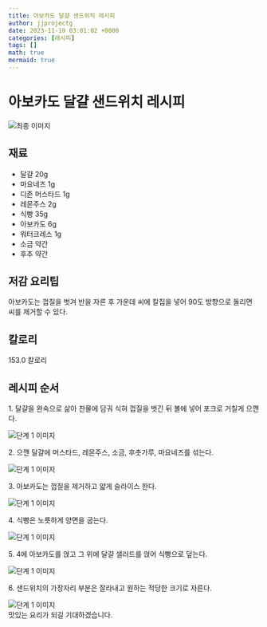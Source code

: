 ```yaml
---
title: 아보카도 달걀 샌드위치 레시피
author: jjprojectg
date: 2023-11-19 03:01:02 +0000
categories: [레시피]
tags: []
math: true
mermaid: true
---
```

<meta name="og:type" content="website"/>
<meta charset="UTF-8"/>
<div class="header">
  <h1>아보카도 달걀 샌드위치 레시피</h1>
</div>

<div class="container my-4">
  <div class="row">
    <div class="col-12 col-md-6">
      <div class="recipe-image">
        <img src="http://www.foodsafetykorea.go.kr/uploadimg/20141117/20141117053706_1416213426888.jpg" class="step-image" alt="최종 이미지"/>
      </div>
    </div>
    <div class="col-12 col-md-6">
      <div class="ingredients">
        <h2>재료</h2>
        <ul class="card">
          <li> 달걀 20g </li>
          <li>  마요네즈 1g </li>
          <li>  디존 머스타드 1g </li>
          <li>  레몬주스 2g </li>
          <li>  식빵 35g </li>
          <li>  아보카도 6g </li>
          <li>  워터크레스 1g </li>
          <li>  소금 약간 </li>
          <li>  후추 약간 </li>
</ul>
      </div>
    </div>
    <div class="col-12 col-md-6">
      <div class="ingredients">
        <h2>저감 요리팁</h2>
        <div class="card"> 
          <p>
            아보카도는 껍질을 벗겨 반을 자른 후 가운데 씨에 칼집을 넣어 90도 방향으로 돌리면 씨를 제거할 수 있다.
          </p>
        </div>
      </div>
      <div class="ingredients">
        <h2>칼로리</h2>
        <div class="card"> 
          <p>
            153.0 칼로리
          </p>
        </div>
      </div>
    </div>
  </div>

  <h2 class="my-4">레시피 순서</h2>
  <div class="card recipe-card">
    <div class="card-body recipe-step">
      <p class="card-text step-description">1. 달걀을 완숙으로 삶아 찬물에 담궈 식혀 껍질을 벗긴 뒤 볼에 넣어 포크로 거칠게 으깬다.</p>
      <img src="http://www.foodsafetykorea.go.kr/uploadimg/cook/974-1.jpg" alt="단계 1 이미지" class="step-image"/>
    </div>
  </div>
  <div class="card recipe-card">
    <div class="card-body recipe-step">
      <p class="card-text step-description">2. 으깬 달걀에 머스타드, 레몬주스, 소금, 후춧가루, 마요네즈를 섞는다.</p>
      <img src="http://www.foodsafetykorea.go.kr/uploadimg/cook/974-2.jpg" alt="단계 1 이미지" class="step-image"/>
    </div>
  </div>
  <div class="card recipe-card">
    <div class="card-body recipe-step">
      <p class="card-text step-description">3. 아보카도는 껍질을 제거하고 얇게 슬라이스 한다.</p>
      <img src="http://www.foodsafetykorea.go.kr/uploadimg/cook/974-3.jpg" alt="단계 1 이미지" class="step-image"/>
    </div>
  </div>
  <div class="card recipe-card">
    <div class="card-body recipe-step">
      <p class="card-text step-description">4. 식빵은 노릇하게 양면을 굽는다.</p>
      <img src="http://www.foodsafetykorea.go.kr/uploadimg/cook/974-4.jpg" alt="단계 1 이미지" class="step-image"/>
    </div>
  </div>
  <div class="card recipe-card">
    <div class="card-body recipe-step">
      <p class="card-text step-description">5. 4에 아보카도를 얹고 그 위에 달걀 샐러드를 얹어 식빵으로 덮는다.</p>
      <img src="http://www.foodsafetykorea.go.kr/uploadimg/cook/974-5.jpg" alt="단계 1 이미지" class="step-image"/>
    </div>
  </div>
  <div class="card recipe-card">
    <div class="card-body recipe-step">
      <p class="card-text step-description">6. 샌드위치의 가장자리 부분은 잘라내고 원하는 적당한 크기로 자른다.</p>
      <img src="http://www.foodsafetykorea.go.kr/uploadimg/cook/974-6.jpg" alt="단계 1 이미지" class="step-image"/>
    </div>
  </div>

</div>
맛있는 요리가 되길 기대하겠습니다.

